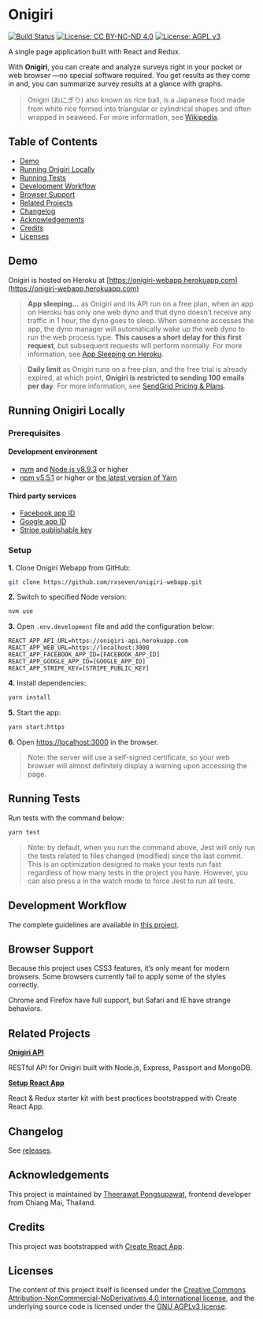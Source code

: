 # Onigiri

[![Build Status](https://travis-ci.org/rxseven/onigiri-webapp.svg?branch=master)](https://travis-ci.org/rxseven/onigiri-webapp) [![License: CC BY-NC-ND 4.0](https://img.shields.io/badge/License-CC%20BY--NC--ND%204.0-lightgrey.svg)](https://creativecommons.org/licenses/by-nc-nd/4.0/) [![License: AGPL v3](https://img.shields.io/badge/License-AGPL%20v3-blue.svg)](https://www.gnu.org/licenses/agpl-3.0)

A single page application built with React and Redux.

With **Onigiri**, you can create and analyze surveys right in your pocket or web browser —no special software required. You get results as they come in and, you can summarize survey results at a glance with graphs.

> Onigiri (おにぎり) also known as rice ball, is a Japanese food made from white rice formed into triangular or cylindrical shapes and often wrapped in seaweed. For more information, see [Wikipedia](https://en.wikipedia.org/wiki/Onigiri).

## Table of Contents

- [Demo](#demo)
- [Running Onigiri Locally](#running-onigiri-locally)
- [Running Tests](#running-tests)
- [Development Workflow](#development-workflow)
- [Browser Support](#browser-support)
- [Related Projects](#related-projects)
- [Changelog](#changelog)
- [Acknowledgements](#acknowledgements)
- [Credits](#credits)
- [Licenses](#licenses)

## Demo

Onigiri is hosted on Heroku at [https://onigiri-webapp.herokuapp.com](https://onigiri-webapp.herokuapp.com)

> **App sleeping...** as Onigiri and its API run on a free plan, when an app on Heroku has only one web dyno and that dyno doesn’t receive any traffic in 1 hour, the dyno goes to sleep. When someone accesses the app, the dyno manager will automatically wake up the web dyno to run the web process type. **This causes a short delay for this first request**, but subsequent requests will perform normally. For more information, see [App Sleeping on Heroku](https://blog.heroku.com/app_sleeping_on_heroku).

> **Daily limit** as Onigiri runs on a free plan, and the free trial is already expired, at which point, **Onigiri is restricted to sending 100 emails per day**. For more information, see [SendGrid Pricing & Plans](https://www.sendgrid.com/pricing/).

## Running Onigiri Locally

### Prerequisites

#### Development environment

- [nvm](https://github.com/creationix/nvm) and [Node.js v8.9.3](https://nodejs.org/en/blog/release/v8.9.3/) or higher
- [npm v5.5.1](https://github.com/npm/npm/releases/tag/v5.5.1) or higher or [the latest version of Yarn](https://yarnpkg.com/en/)

#### Third party services

- [Facebook app ID](https://developers.facebook.com/docs/apps/register/)
- [Google app ID](https://developers.google.com/identity/protocols/OAuth2)
- [Stripe publishable key](https://stripe.com/docs/keys)

### Setup

**1.** Clone Onigiri Webapp from GitHub:

```sh
git clone https://github.com/rxseven/onigiri-webapp.git
```

**2.** Switch to specified Node version:

```sh
nvm use
```

**3.** Open `.env.development` file and add the configuration below:

```
REACT_APP_API_URL=https://onigiri-api.herokuapp.com
REACT_APP_WEB_URL=https://localhost:3000
REACT_APP_FACEBOOK_APP_ID=[FACEBOOK_APP_ID]
REACT_APP_GOOGLE_APP_ID=[GOOGLE_APP_ID]
REACT_APP_STRIPE_KEY=[STRIPE_PUBLIC_KEY]
```

**4.** Install dependencies:

```sh
yarn install
```

**5.** Start the app:

```sh
yarn start:https
```

**6.** Open [https://localhost:3000](https://localhost:3000) in the browser.

> Note: the server will use a self-signed certificate, so your web browser will almost definitely display a warning upon accessing the page.

## Running Tests

Run tests with the command below:

```sh
yarn test
```

> Note: by default, when you run the command above, Jest will only run the tests related to files changed (modified) since the last commit. This is an optimization designed to make your tests run fast regardless of how many tests in the project you have. However, you can also press a in the watch mode to force Jest to run all tests.

## Development Workflow

The complete guidelines are available in [this project](https://github.com/rxseven/setup-react-app).

## Browser Support

Because this project uses CSS3 features, it’s only meant for modern browsers. Some browsers currently fail to apply some of the styles correctly.

Chrome and Firefox have full support, but Safari and IE have strange behaviors.

## Related Projects

**[Onigiri API](https://github.com/rxseven/onigiri-api)**

RESTful API for Onigiri built with Node.js, Express, Passport and MongoDB.

**[Setup React App](https://github.com/rxseven/setup-react-app)**

React & Redux starter kit with best practices bootstrapped with Create React App.

## Changelog

See [releases](https://github.com/rxseven/onigiri-webapp/releases).

## Acknowledgements

This project is maintained by [Theerawat Pongsupawat](http://www.rxseven.com), frontend developer from Chiang Mai, Thailand.

## Credits

This project was bootstrapped with [Create React App](https://github.com/facebookincubator/create-react-app).

## Licenses

The content of this project itself is licensed under the [Creative Commons Attribution-NonCommercial-NoDerivatives 4.0 International license](http://creativecommons.org/licenses/by-nc-nd/4.0/), and the underlying source code is licensed under the [GNU AGPLv3 license](https://www.gnu.org/licenses/agpl-3.0).
